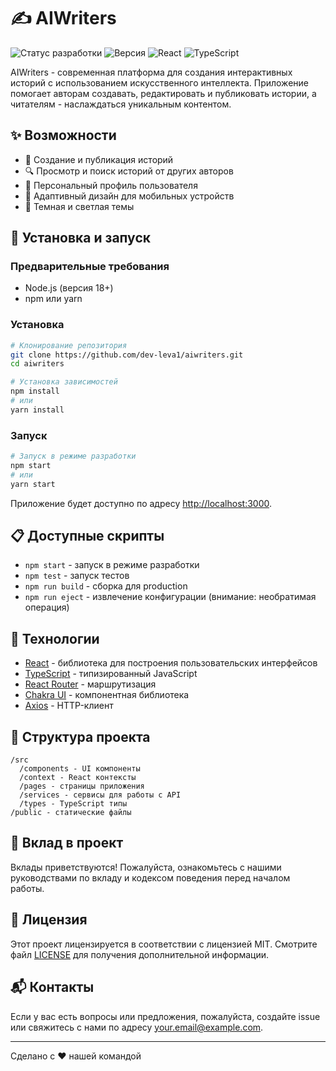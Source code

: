 # ✍️ AIWriters

![Статус разработки](https://img.shields.io/badge/Статус-В_разработке-yellow)
![Версия](https://img.shields.io/badge/Версия-0.1.0-blue)
![React](https://img.shields.io/badge/React-19.1.0-61dafb)
![TypeScript](https://img.shields.io/badge/TypeScript-4.9.5-3178c6)

AIWriters - современная платформа для создания интерактивных историй с использованием искусственного интеллекта. Приложение помогает авторам создавать, редактировать и публиковать истории, а читателям - наслаждаться уникальным контентом.

## ✨ Возможности

- 📝 Создание и публикация историй
- 🔍 Просмотр и поиск историй от других авторов
- 👤 Персональный профиль пользователя
- 📱 Адаптивный дизайн для мобильных устройств
- 🌙 Темная и светлая темы

## 🚀 Установка и запуск

### Предварительные требования

- Node.js (версия 18+)
- npm или yarn

### Установка

```bash
# Клонирование репозитория
git clone https://github.com/dev-leva1/aiwriters.git
cd aiwriters

# Установка зависимостей
npm install
# или
yarn install
```

### Запуск

```bash
# Запуск в режиме разработки
npm start
# или
yarn start
```

Приложение будет доступно по адресу [http://localhost:3000](http://localhost:3000).

## 📋 Доступные скрипты

- `npm start` - запуск в режиме разработки
- `npm test` - запуск тестов
- `npm run build` - сборка для production
- `npm run eject` - извлечение конфигурации (внимание: необратимая операция)

## 🧰 Технологии

- [React](https://reactjs.org/) - библиотека для построения пользовательских интерфейсов
- [TypeScript](https://www.typescriptlang.org/) - типизированный JavaScript
- [React Router](https://reactrouter.com/) - маршрутизация
- [Chakra UI](https://chakra-ui.com/) - компонентная библиотека
- [Axios](https://axios-http.com/) - HTTP-клиент

## 🔧 Структура проекта

```
/src
  /components - UI компоненты
  /context - React контексты
  /pages - страницы приложения
  /services - сервисы для работы с API
  /types - TypeScript типы
/public - статические файлы
```

## 🤝 Вклад в проект

Вклады приветствуются! Пожалуйста, ознакомьтесь с нашими руководствами по вкладу и кодексом поведения перед началом работы.

## 📄 Лицензия

Этот проект лицензируется в соответствии с лицензией MIT. Смотрите файл [LICENSE](LICENSE) для получения дополнительной информации.

## 📬 Контакты

Если у вас есть вопросы или предложения, пожалуйста, создайте issue или свяжитесь с нами по адресу your.email@example.com.

---

Сделано с ❤️ нашей командой
